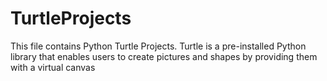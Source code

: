 # TurtleProjects
This file contains Python Turtle Projects.
Turtle is a pre-installed Python library that enables users to create pictures and shapes by providing them with a virtual canvas
